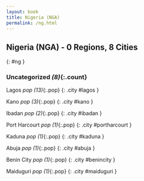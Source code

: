 ```yaml
---
layout: book
title: Nigeria (NGA)
permalink: /ng.html
---
```


## Nigeria (NGA) - 0 Regions, 8 Cities
{: #ng }





### Uncategorized _(8)_{:.count}


Lagos  _pop (13)_{:.pop} {: .city #lagos } <br>

Kano  _pop (3)_{:.pop} {: .city #kano } <br>

Ibadan  _pop (2)_{:.pop} {: .city #ibadan } <br>

Port Harcourt  _pop (1)_{:.pop} {: .city #portharcourt } <br>

Kaduna  _pop (1)_{:.pop} {: .city #kaduna } <br>

Abuja  _pop (1)_{:.pop} {: .city #abuja } <br>

Benin City  _pop (1)_{:.pop} {: .city #benincity } <br>

Maiduguri  _pop (1)_{:.pop} {: .city #maiduguri } <br>


 
